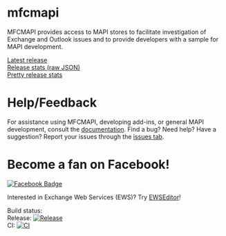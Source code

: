 # mfcmapi
MFCMAPI provides access to MAPI stores to facilitate investigation of Exchange and Outlook issues and to provide developers with a sample for MAPI development.

[Latest release](https://github.com/stephenegriffin/mfcmapi/releases/latest)  
[Release stats (raw JSON)](https://api.github.com/repos/stephenegriffin/mfcmapi/releases/latest)  
[Pretty release stats](https://somsubhra.github.io/github-release-stats/?username=stephenegriffin&repository=mfcmapi&page=1&per_page=5)

# Help/Feedback
For assistance using MFCMAPI, developing add-ins, or general MAPI development, consult the [documentation](docs/Documentation.md). Find a bug? Need help? Have a suggestion? Report your issues through the [issues tab](https://github.com/stephenegriffin/mfcmapi/issues).

# Become a fan on Facebook!
<a href="https://www.facebook.com/MFCMAPI/"><img style="border: none;" title="Facebook Badge" src="https://badge.facebook.com/badge/26764016480.2776.1538253884.png" alt="Facebook Badge" /></a>

Interested in Exchange Web Services (EWS)? Try [EWSEditor](https://github.com/dseph/EwsEditor)!

Build status:  
Release: [![Release](https://dev.azure.com/mrmapi/MFCMAPI/_apis/build/status/Release/MFCMAPI%20Build?branchName=master)](https://dev.azure.com/mrmapi/MFCMAPI/_build/latest?definitionId=13&branchName=master)  
CI: [![CI](https://dev.azure.com/mrmapi/MFCMAPI/_apis/build/status/Continuous%20Integration/ci?branchName=master)](https://dev.azure.com/mrmapi/MFCMAPI/_build/latest?definitionId=14&branchName=master)  
